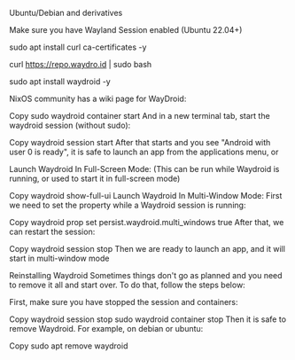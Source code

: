 Ubuntu/Debian and derivatives


Make sure you have Wayland Session enabled (Ubuntu 22.04+)




sudo apt install curl ca-certificates -y



curl https://repo.waydro.id | sudo bash

sudo apt install waydroid -y

NixOS community has a wiki page for WayDroid:



Copy
sudo waydroid container start
And in a new terminal tab, start the waydroid session (without sudo):

Copy
waydroid session start
After that starts and you see "Android with user 0 is ready", it is safe to launch an app from the applications menu, or

Launch Waydroid In Full-Screen Mode:
(This can be run while Waydroid is running, or used to start it in full-screen mode)

Copy
waydroid show-full-ui
Launch Waydroid In Multi-Window Mode:
First we need to set the property while a Waydroid session is running:

Copy
waydroid prop set persist.waydroid.multi_windows true
After that, we can restart the session:

Copy
waydroid session stop
Then we are ready to launch an app, and it will start in multi-window mode

Reinstalling Waydroid
Sometimes things don't go as planned and you need to remove it all and start over. To do that, follow the steps below:

First, make sure you have stopped the session and containers:

Copy
waydroid session stop
sudo waydroid container stop
Then it is safe to remove Waydroid. For example, on debian or ubuntu:

Copy
sudo apt remove waydroid

